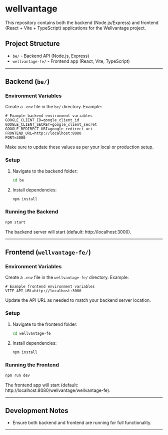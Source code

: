 # wellvantage

This repository contains both the backend (Node.js/Express) and frontend (React + Vite + TypeScript) applications for the Wellvantage project.

## Project Structure

- `be/` - Backend API (Node.js, Express)
- `wellvantage-fe/` - Frontend app (React, Vite, TypeScript)

---

## Backend (`be/`)

### Environment Variables

Create a `.env` file in the `be/` directory. Example:

```env
# Example backend environment variables
GOOGLE_CLIENT_ID=google_client_id
GOOGLE_CLIENT_SECRET=google_client_secret
GOOGLE_REDIRECT_URI=google_redirect_uri
FRONTEND_URL=http://localhost:8080
PORT=3000
```

Make sure to update these values as per your local or production setup.

### Setup

1. Navigate to the backend folder:
   ```sh
   cd be
   ```
2. Install dependencies:
   ```sh
   npm install
   ```

### Running the Backend

```sh
npm start
```

The backend server will start (default: http://localhost:3000).

---

## Frontend (`wellvantage-fe/`)

### Environment Variables

Create a `.env` file in the `wellvantage-fe/` directory. Example:

```env
# Example frontend environment variables
VITE_API_URL=http://localhost:3000
```

Update the API URL as needed to match your backend server location.

### Setup

1. Navigate to the frontend folder:
   ```sh
   cd wellvantage-fe
   ```
2. Install dependencies:
   ```sh
   npm install
   ```

### Running the Frontend

```sh
npm run dev
```

The frontend app will start (default: http://localhost:8080/wellvantage/wellvantage-fe).

---

## Development Notes

- Ensure both backend and frontend are running for full functionality.

---

